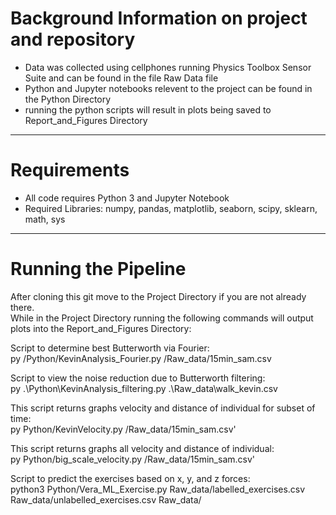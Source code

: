 # Background Information on project and repository

- Data was collected using cellphones running Physics Toolbox Sensor Suite and can be found in the file Raw Data file
- Python and Jupyter notebooks relevent to the project can be found in the Python Directory
- running the python scripts will result in plots being saved to Report_and_Figures Directory
----
# Requirements
- All code requires Python 3 and Jupyter Notebook
- Required Libraries: numpy, pandas, matplotlib, seaborn, scipy, sklearn, math, sys
----
# Running the Pipeline
After cloning this git move to the Project Directory if you are not already there.  
While in the Project Directory running the following commands will output plots
into the Report_and_Figures Directory:

Script to determine best Butterworth via Fourier:  
py /Python/KevinAnalysis_Fourier.py /Raw_data/15min_sam.csv

Script to view the noise reduction due to Butterworth filtering:  
py .\Python\KevinAnalysis_filtering.py .\Raw_data\walk_kevin.csv

This script returns graphs velocity and distance of individual for subset of time:  
py Python/KevinVelocity.py /Raw_data/15min_sam.csv'

This script returns graphs all velocity and distance of individual:  
py Python/big_scale_velocity.py /Raw_data/15min_sam.csv'

Script to predict the exercises based on x, y, and z forces:  
python3 Python/Vera_ML_Exercise.py Raw_data/labelled_exercises.csv Raw_data/unlabelled_exercises.csv Raw_data/